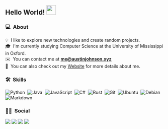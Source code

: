 ## Hello World! <img src="https://raw.githubusercontent.com/iampavangandhi/iampavangandhi/master/gifs/Hi.gif" width="30px"></h2>

### 💻 &nbsp;About

💡 &nbsp;I like to explore new technologies and create random projects.\
🎓 &nbsp;I'm currently studying Computer Science at the University of Mississippi in Oxford.\
✉️ &nbsp;You can contact me at **me@austinjohnson.xyz**\
📄 &nbsp;You can also check out my [Website](https://austinjohnson.xyz/) for more details about me.

### 🛠 &nbsp;Skills

![Python](https://img.shields.io/badge/-Python-333333?style=flat&logo=python)&nbsp;
![Java](https://img.shields.io/badge/-Java-333333?style=flat&logo=Java&logoColor=FFA518)&nbsp;
![JavaScript](https://img.shields.io/badge/-JavaScript-333333?style=flat&logo=javascript)&nbsp;
![C#](https://img.shields.io/badge/-CSharp-333333?style=flat&logo=c-sharp)&nbsp;
![Rust](https://img.shields.io/badge/-Rust-333333?style=flat&logo=rust)&nbsp;
![Git](https://img.shields.io/badge/-Git-333333?style=flat&logo=git)&nbsp;
![Ubuntu](https://img.shields.io/badge/-Ubuntu-333333?style=flat&logo=ubuntu)&nbsp;
![Debian](https://img.shields.io/badge/-Debian-333333?style=flat&logo=debian)&nbsp;
![Markdown](https://img.shields.io/badge/-Markdown-333333?style=flat&logo=markdown)

### 🤝🏻 &nbsp;Social

<a href="https://austinjohnson.xyz/"><img src="https://img.shields.io/badge/-website-3423A6?style=flat-square&logo=Google-Chrome&logoColor=white"/></a>
<a href="https://twitter.com/aust1n_johnson"><img src="https://img.shields.io/badge/-twitter-1DA1F2?style=flat-square&logo=Twitter&logoColor=white"/></a>
<a href="mailto:me@austinjohnson.xyz"><img src="https://img.shields.io/badge/-email-EA4335?style=flat-square&logo=Gmail&logoColor=white"/></a>
<a href="https://github.com/hatred2k"><img src="https://img.shields.io/badge/-github-211F1F?style=for-the-badge&logo=GitHub&logoColor=white"/></a>
</p>
